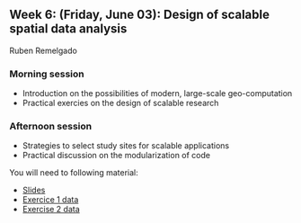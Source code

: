 ## Week 6: (Friday, June 03): Design of scalable spatial data analysis
Ruben Remelgado

### Morning session
- Introduction on the possibilities of modern, large-scale geo-computation
- Practical exercies on the design of scalable research

### Afternoon session
- Strategies to select study sites for scalable applications
- Practical discussion on the modularization of code

You will need to following material:
- <a href="https://portal.idiv.de/nextcloud/index.php/s/Ggm9mwC9eNQrqcQ">Slides</a>
- <a href="https://portal.idiv.de/nextcloud/index.php/s/SctfQrEbnyMkoHe">Exercice 1 data</a>
- <a href="https://portal.idiv.de/nextcloud/index.php/s/9BX8Ai6a5TL88f3">Exercise 2 data</a>

